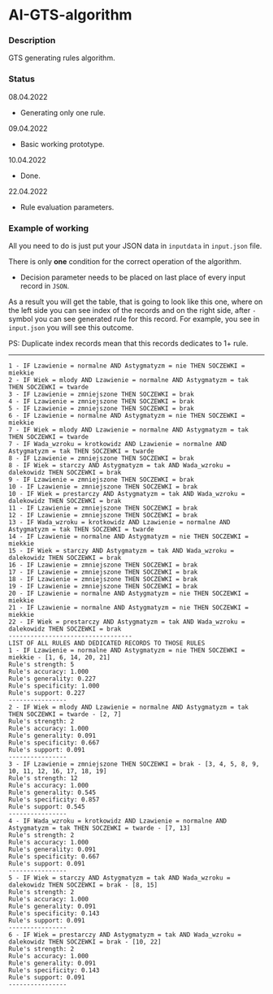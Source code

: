 # AI-GTS-algorithm

### Description

GTS generating rules algorithm.

### Status
08.04.2022

- Generating only one rule.

09.04.2022

- Basic working prototype.

10.04.2022

- Done.

22.04.2022

- Rule evaluation parameters.

### Example of working

All you need to do is just put your JSON data in `inputdata` in `input.json` file.

There is only **one** condition for the correct operation of the algorithm.

- Decision parameter needs to be placed on last place of every input record in `JSON`.

As a result you will get the table, that is going to look like this one,
where on the left side you can see index of the records and on the right side, after `-` symbol
you can see generated rule for this record. For example, you see in `input.json` you will see
this outcome.

PS: Duplicate index records mean that this records dedicates to 1+ rule.

---
```
1 - IF Lzawienie = normalne AND Astygmatyzm = nie THEN SOCZEWKI = miekkie
2 - IF Wiek = mlody AND Lzawienie = normalne AND Astygmatyzm = tak THEN SOCZEWKI = twarde
3 - IF Lzawienie = zmniejszone THEN SOCZEWKI = brak
4 - IF Lzawienie = zmniejszone THEN SOCZEWKI = brak
5 - IF Lzawienie = zmniejszone THEN SOCZEWKI = brak
6 - IF Lzawienie = normalne AND Astygmatyzm = nie THEN SOCZEWKI = miekkie
7 - IF Wiek = mlody AND Lzawienie = normalne AND Astygmatyzm = tak THEN SOCZEWKI = twarde
7 - IF Wada_wzroku = krotkowidz AND Lzawienie = normalne AND Astygmatyzm = tak THEN SOCZEWKI = twarde
8 - IF Lzawienie = zmniejszone THEN SOCZEWKI = brak
8 - IF Wiek = starczy AND Astygmatyzm = tak AND Wada_wzroku = dalekowidz THEN SOCZEWKI = brak
9 - IF Lzawienie = zmniejszone THEN SOCZEWKI = brak
10 - IF Lzawienie = zmniejszone THEN SOCZEWKI = brak
10 - IF Wiek = prestarczy AND Astygmatyzm = tak AND Wada_wzroku = dalekowidz THEN SOCZEWKI = brak
11 - IF Lzawienie = zmniejszone THEN SOCZEWKI = brak
12 - IF Lzawienie = zmniejszone THEN SOCZEWKI = brak
13 - IF Wada_wzroku = krotkowidz AND Lzawienie = normalne AND Astygmatyzm = tak THEN SOCZEWKI = twarde
14 - IF Lzawienie = normalne AND Astygmatyzm = nie THEN SOCZEWKI = miekkie
15 - IF Wiek = starczy AND Astygmatyzm = tak AND Wada_wzroku = dalekowidz THEN SOCZEWKI = brak
16 - IF Lzawienie = zmniejszone THEN SOCZEWKI = brak
17 - IF Lzawienie = zmniejszone THEN SOCZEWKI = brak
18 - IF Lzawienie = zmniejszone THEN SOCZEWKI = brak
19 - IF Lzawienie = zmniejszone THEN SOCZEWKI = brak
20 - IF Lzawienie = normalne AND Astygmatyzm = nie THEN SOCZEWKI = miekkie
21 - IF Lzawienie = normalne AND Astygmatyzm = nie THEN SOCZEWKI = miekkie
22 - IF Wiek = prestarczy AND Astygmatyzm = tak AND Wada_wzroku = dalekowidz THEN SOCZEWKI = brak
----------------------------------
LIST OF ALL RULES AND DEDICATED RECORDS TO THOSE RULES
1 - IF Lzawienie = normalne AND Astygmatyzm = nie THEN SOCZEWKI = miekkie - [1, 6, 14, 20, 21]
Rule's strength: 5
Rule's accuracy: 1.000
Rule's generality: 0.227
Rule's specificity: 1.000
Rule's support: 0.227
----------------
2 - IF Wiek = mlody AND Lzawienie = normalne AND Astygmatyzm = tak THEN SOCZEWKI = twarde - [2, 7]
Rule's strength: 2
Rule's accuracy: 1.000
Rule's generality: 0.091
Rule's specificity: 0.667
Rule's support: 0.091
----------------
3 - IF Lzawienie = zmniejszone THEN SOCZEWKI = brak - [3, 4, 5, 8, 9, 10, 11, 12, 16, 17, 18, 19]
Rule's strength: 12
Rule's accuracy: 1.000
Rule's generality: 0.545
Rule's specificity: 0.857
Rule's support: 0.545
----------------
4 - IF Wada_wzroku = krotkowidz AND Lzawienie = normalne AND Astygmatyzm = tak THEN SOCZEWKI = twarde - [7, 13]
Rule's strength: 2
Rule's accuracy: 1.000
Rule's generality: 0.091
Rule's specificity: 0.667
Rule's support: 0.091
----------------
5 - IF Wiek = starczy AND Astygmatyzm = tak AND Wada_wzroku = dalekowidz THEN SOCZEWKI = brak - [8, 15]
Rule's strength: 2
Rule's accuracy: 1.000
Rule's generality: 0.091
Rule's specificity: 0.143
Rule's support: 0.091
----------------
6 - IF Wiek = prestarczy AND Astygmatyzm = tak AND Wada_wzroku = dalekowidz THEN SOCZEWKI = brak - [10, 22]
Rule's strength: 2
Rule's accuracy: 1.000
Rule's generality: 0.091
Rule's specificity: 0.143
Rule's support: 0.091
----------------
```
